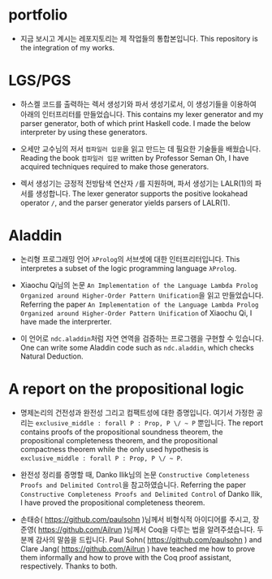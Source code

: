 # portfolio

- 지금 보시고 계시는 레포지토리는 제 작업들의 통합본입니다. This repository is the integration of my works.

# LGS/PGS

- 하스켈 코드를 출력하는 렉서 생성기와 파서 생성기로서, 이 생성기들을 이용하여 아래의 인터프리터를 만들었습니다. This contains my lexer generator and my parser generator, both of which print Haskell code. I made the below interpreter by using these generators.

- 오세만 교수님의 저서 `컴파일러 입문`을 읽고 만드는 데 필요한 기술들을 배웠습니다. Reading the book `컴파일러 입문` written by Professor Seman Oh, I have acquired techniques required to make those generators.

- 렉서 생성기는 긍정적 전방탐색 연산자 `/`를 지원하며, 파서 생성기는 LALR(1)의 파서를 생성합니다. The lexer generator supports the positive lookahead operator `/`, and the parser generator yields parsers of LALR(1).

# Aladdin

- 논리형 프로그래밍 언어 `λProlog`의 서브셋에 대한 인터프리터입니다. This interpretes a subset of the logic programming language `λProlog`.

- Xiaochu Qi님의 논문 `An Implementation of the Language Lambda Prolog Organized around Higher-Order Pattern Unification`을 읽고 만들었습니다. Referring the paper `An Implementation of the Language Lambda Prolog Organized around Higher-Order Pattern Unification` of Xiaochu Qi, I have made the interprerter.

- 이 언어로 `ndc.aladdin`처럼 자연 연역을 검증하는 프로그램을 구현할 수 있습니다. One can write some Aladdin code such as `ndc.aladdin`, which checks Natural Deduction.

# A report on the propositional logic

- 명제논리의 건전성과 완전성 그리고 컴팩트성에 대한 증명입니다. 여기서 가정한 공리는 `exclusive_middle : forall P : Prop, P \/ ~ P` 뿐입니다. The report contains proofs of the propositional soundness theorem, the propositional completeness theorem, and the propositional compactness theorem while the only used hypothesis is `exclusive_middle : forall P : Prop, P \/ ~ P`.

- 완전성 정리를 증명할 때, Danko Ilik님의 논문 `Constructive Completeness Proofs and Delimited Control`을 참고하였습니다. Referring the paper `Constructive Completeness Proofs and Delimited Control` of Danko Ilik, I have proved the propositional completeness theorem.

- 손태승( https://github.com/paulsohn )님께서 비형식적 아이디어를 주시고, 장준영( https://github.com/Ailrun )님께서 Coq을 다루는 법을 알려주셨습니다. 두 분께 감사의 말씀을 드립니다. Paul Sohn( https://github.com/paulsohn ) and Clare Jang( https://github.com/Ailrun ) have teached me how to prove them informally and how to prove with the Coq proof assistant, respectively. Thanks to both.
